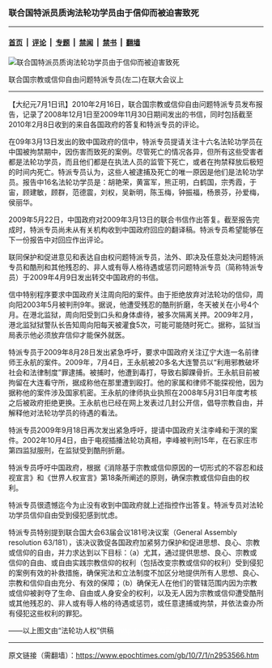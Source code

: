 ### 联合国特派员质询法轮功学员由于信仰而被迫害致死

---

#### [首页](../../../..?n2953566) &nbsp;|&nbsp; [评论](../../../../../epoch-comment?n2953566) &nbsp;|&nbsp; [专题](../../../../../epoch-special?n2953566) &nbsp;|&nbsp; [禁闻](../../../../../epoch-news?n2953566) &nbsp;|&nbsp; [禁书](../../../../../books?n2953566) &nbsp;|&nbsp; [翻墙](https://github.com/gfw-breaker/nogfw/blob/master/README.md?n2953566)


<div><img alt="联合国特派员质询法轮功学员由于信仰而被迫害致死" class="attachment-djy_600_400 size-djy_600_400 wp-post-image" src="https://i.epochtimes.com/assets/uploads/2010/07/1006301418151887.jpg"/>
<div class="caption">
 <p>
  联合国宗教或信仰自由问题特派专员(左二)在联大会议上
 </p>
</div></div><hr/><div class="post_content" id="artbody" itemprop="articleBody">
 <!-- article content begin -->
 <p>
  【大纪元7月1日讯】2010年2月16日，联合国宗教或信仰自由问题特派专员发布报告，记录了2008年12月1日至2009年11月30日期间发出的书信，同时包括截至2010年2月8日收到的来自各国政府的答复和特派专员的评论。
 </p>
 <p>
  在09年3月13日发出的致中国政府的信中，特派专员提请关注十六名法轮功学员在中国被拘禁期中，因伤害而致死的案例。尽管死亡的情况各异，但所有这些受害者都是法轮功学员，而且他们都是在执法人员的监管下死亡，或者在拘禁释放后极短的时间内死亡。特派专员认为，这些人被逮捕及死亡的唯一原因是他们是法轮功学员。报告中16名法轮功学员是：胡艳荣，黄富军，熊正明，白鹤国，宗秀霞，于宙，顾建敏，顾群，范德震，刘权，吴新明，陈玉梅，钟振福，杨景芬，孙爱梅，侯丽华。
 </p>
 <p>
  2009年5月22日，中国政府对2009年3月13日的联合书信作出答复。截至报告完成时，特派专员尚未从有关机构收到中国政府回应的翻译稿。特派专员希望能够在下一份报告中对回应作出评论。
 </p>
 <p>
  联同保护和促进意见和表达自由权问题特派专员，法外、即决及任意处决问题特派专员和酷刑和其他残忍的、非人或有辱人格待遇或惩罚问题特派专员（简称特派专员）于2009年4月9日发出转交中国政府的书信。
 </p>
 <p>
  信中特别程序要求中国政府关注周向阳的案件。由于拒绝放弃对法轮功的信仰，周向阳2003年5月被判刑9年。据说，他遭受残忍的酷刑折磨，冬天被关在小号4个月。在港北监狱，周向阳受到口头和身体虐待，被多次隔离关押。2009年2月，港北监狱狱警队长告知周向阳每天被灌食5次，可能可能随时死亡。据称，监狱当局表示他必须放弃信仰才能保外就医。
 </p>
 <p>
  特派专员于2009年8月28日发出紧急呼吁，要求中国政府关注辽宁大连一名前律师王永航的案件。2009年，7月4日，王永航被20多名大连警员以“利用邪教破坏社会和法律制度”罪逮捕。被捕时，他遭到毒打，导致右脚踝骨折。王永航目前被拘留在大连看守所，据成称他在那里遭到殴打。他的家属和律师不能探视他，因为据称他的案件涉及国家机密。王永航的律师执业执照在2008年5月31日年度考核之后被政府拒绝更换。王永航也已经在网上发表过几封公开信，倡导宗教自由，并解释他对法轮功学员的待遇的看法。
 </p>
 <p>
  特派专员2009年9月18日再次发出紧急呼吁，提请中国政府关注李峰和于溟的案件。2002年10月4日，由于电视插播法轮功真相，李峰被判刑15年，在石家庄市第四监狱服刑，在监狱受到酷刑折磨。
 </p>
 <p>
  特派专员呼吁中国政府，根据《消除基于宗教或信仰原因的一切形式的不容忍和歧视宣言》和《世界人权宣言》第18条所阐述的原则，确保宗教或信仰自由的权利。
 </p>
 <p>
  特派专员很遗憾迄今为止没有收到中国政府就上述指控作出答复。特派专员对法轮功学员信仰自由受到侵犯感到忧虑。
 </p>
 <p>
  特派专员特别提到联合国大会63届会议181号决议案（General Assembly resolution 63/181），该决议敦促各国政府加紧努力保护和促进思想、良心、宗教或信仰的自由，并力求达到以下目标：（a）尤其，通过提供思想、良心、宗教或信仰的自由、或自由实践宗教信仰的权利（包括改变宗教或信仰的权利）受到侵犯的案例有效的补救措施，确保宪法和立法制度不加区分地提供所有人思想、良心、宗教和信仰自由充分、有效的保障；（b）确保无人在他们的管辖范围内因为宗教或信仰被剥夺了生命、自由或人身安全的权利，以及无人因为宗教或信仰遭受酷刑或其他残忍的、非人或有辱人格的待遇或惩罚，或任意逮捕或拘禁，并依法查办所有侵犯这些权利的罪犯。
 </p>
 <p>
  ——以上图文由“法轮功人权”供稿
  <font color="#ffffff">
   (http://www.dajiyuan.com)
  </font>
 </p>
 <!-- article content end -->
 <div id="below_article_ad">
 </div>
</div>


---

原文链接（需翻墙）：https://www.epochtimes.com/gb/10/7/1/n2953566.htm
